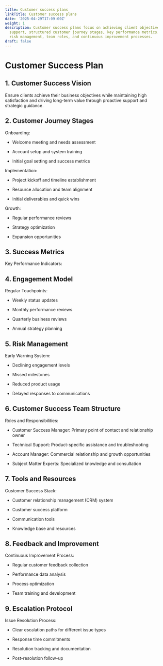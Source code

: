 ```yaml
---
title: Customer success plans
linkTitle: Customer success plans
date: '2025-04-29T17:09:00Z'
weight: 1
description: Customer success plans focus on achieving client objectives through proactive
  support, structured customer journey stages, key performance metrics, regular engagement,
  risk management, team roles, and continuous improvement processes.
draft: false
---
```



# Customer Success Plan

## 1. Customer Success Vision

Ensure clients achieve their business objectives while maintaining high satisfaction and driving long-term value through proactive support and strategic guidance.

## 2. Customer Journey Stages

Onboarding:

- Welcome meeting and needs assessment

- Account setup and system training

- Initial goal setting and success metrics

Implementation:

- Project kickoff and timeline establishment

- Resource allocation and team alignment

- Initial deliverables and quick wins

Growth:

- Regular performance reviews

- Strategy optimization

- Expansion opportunities

## 3. Success Metrics

Key Performance Indicators:

<!-- Unsupported block type: table -->

## 4. Engagement Model

Regular Touchpoints:

- Weekly status updates

- Monthly performance reviews

- Quarterly business reviews

- Annual strategy planning

## 5. Risk Management

Early Warning System:

- Declining engagement levels

- Missed milestones

- Reduced product usage

- Delayed responses to communications

## 6. Customer Success Team Structure

Roles and Responsibilities:

- Customer Success Manager: Primary point of contact and relationship owner

- Technical Support: Product-specific assistance and troubleshooting

- Account Manager: Commercial relationship and growth opportunities

- Subject Matter Experts: Specialized knowledge and consultation

## 7. Tools and Resources

Customer Success Stack:

- Customer relationship management (CRM) system

- Customer success platform

- Communication tools

- Knowledge base and resources

## 8. Feedback and Improvement

Continuous Improvement Process:

- Regular customer feedback collection

- Performance data analysis

- Process optimization

- Team training and development

## 9. Escalation Protocol

Issue Resolution Process:

- Clear escalation paths for different issue types

- Response time commitments

- Resolution tracking and documentation

- Post-resolution follow-up
